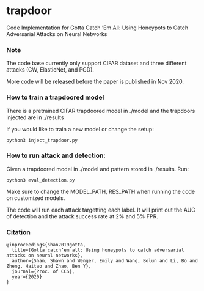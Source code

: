 # trapdoor
Code Implementation for Gotta Catch ’Em All: Using Honeypots to Catch Adversarial Attacks on Neural Networks

### Note
The code base currently only support CIFAR dataset and three different attacks (CW, ElasticNet, and PGD). 

More code will be released before the paper is published in Nov 2020. 

### How to train a trapdoored model

There is a pretrained CIFAR trapdoored model in ./model and the trapdoors injected are in ./results

If you would like to train a new model or change the setup: 

`python3 inject_trapdoor.py`


### How to run attack and detection: 

Given a trapdoored model in ./model and pattern stored in ./results. Run: 

`python3 eval_detection.py`

Make sure to change the MODEL_PATH, RES_PATH when running the code on customized models. 

The code will run each attack targetting each label. It will print out the AUC of detection and the attack success rate at 2% and 5% FPR. 

### Citation
```
@inproceedings{shan2019gotta,
  title={Gotta catch’em all: Using honeypots to catch adversarial attacks on neural networks},
  author={Shan, Shawn and Wenger, Emily and Wang, Bolun and Li, Bo and Zheng, Haitao and Zhao, Ben Y},
  journal={Proc. of CCS},
  year={2020}
}
```
